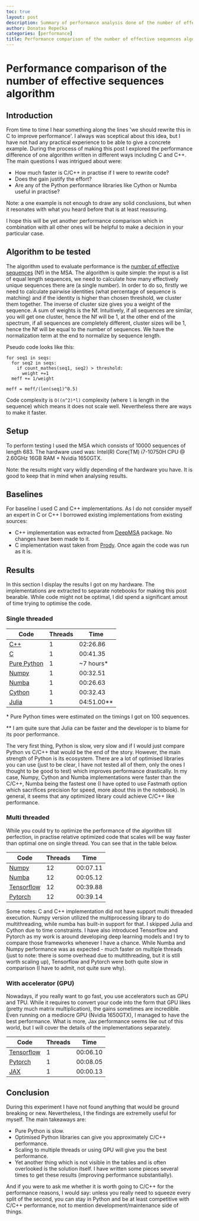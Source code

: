 ```yaml
---
toc: true
layout: post
description: Summary of performance analysis done of the number of effective sequences algorithm.
author: Donatas Repečka
categories: [performance]
title: Performance comparison of the number of effective sequences algorithm
---
```

# Performance comparison of the number of effective sequences algorithm

## Introduction

From time to time I hear something along the lines 'we should rewrite this in C to improve performance'. I always was sceptical about this idea, but I have not had any practical experience to be able to give a concrete example. During the process of making this post I explored the performance difference of one algorithm
written in different ways including C and C++. The main questions I was intrigued about were:
* How much faster is C/C++ in practise if I were to rewrite code?
* Does the gain justify the effort?
* Are any of the Python performance libraries like Cython or Numba useful in practise?

Note: a one example is not enough to draw any solid conclusions, but when it resonates with what you heard before that is at least reassuring. 

I hope this will be yet another performance comparison which in combination with all other ones will be helpful to make a decision in your particular case. 

## Algorithm to be tested

The algorithm used to evaluate performance is the [number of effective sequences](https://academic.oup.com/bioinformatics/article/36/7/2105/5628221) (Nf) in the MSA.
The algorithm is quite simple: the input is a list of equal length sequences, we need to calculate how many effectively unique sequences there are (a single number).
In order to do so, firstly we need to calculate pairwise identities (what percentage of sequence is matching) and if the identity is higher than
chosen threshold, we cluster them together. The inverse of cluster size gives you a weight of the sequence. A sum of weights is the Nf. Intuitively, if all sequences are similar, you will get one cluster, hence the Nf will be 1, at the other end of the spectrum, if all sequences are completely different, cluster sizes will be 1, hence the Nf will be equal to the number of sequences.  We have the normalization term at the end to normalize by sequence length. 

Pseudo code looks like this:

```
for seq1 in seqs:
  for seq2 in seqs:
    if count_mathes(seq1, seq2) > threshold:
      weight +=1
  meff += 1/weight
 
meff = meff/(len(seq1)^0.5)
```

Code complexity is `O((n^2)*l)` complexity (where `l` is length in the sequence) which means it does not scale well. Nevertheless there are ways to make it faster.  

## Setup

To perform testing I used the MSA which consists of 10000 sequences of length 683. The hardware used was: Intel(R) Core(TM) i7-10750H CPU @ 2.60GHz 16GB RAM + Nvidia 1650GTX. 

Note: the results might vary wildly depending of the hardware you have. It is good to keep that in mind when analysing results. 


## Baselines

For baseline I used C and C++ implementations. As I do not consider myself an expert in C or C++ I borrowed existing implementations from existing sources:

* C++ implementation was extracted from [DeepMSA](https://zhanglab.dcmb.med.umich.edu/DeepMSA/) package. No changes have been made to it.
* C implementation wast taken from [Prody](http://prody.csb.pitt.edu/_modules/prody/sequence/analysis.html#calcMeff). Once again the code was run as it is. 

## Results

In this section I display the results I got on my hardware. The implementations are extracted to separate notebooks for making this post bearable. While code might not be optimal, I did spend a significant amout of time trying to optimise the code. 

### Single threaded

| Code            | Threads | Time      |
| --------------- | ------- | --------- |
| [C++](https://zhanglab.dcmb.med.umich.edu/DeepMSA/) | 1       | 02:26.86  |
| [C](http://prody.csb.pitt.edu/_modules/prody/sequence/analysis.html#calcMeff) | 1       | 00:41.35  |
| [Pure Python](https://donatasrep.github.io/donatas.repecka/performance/2021/05/08/performance-pure-python.html)   | 1       | ~7 hours* |
| [Numpy](https://donatasrep.github.io/donatas.repecka/performance/2021/05/08/performance-numpy.html)           | 1       | 00:32.51  |
| [Numba](https://donatasrep.github.io/donatas.repecka/performance/2021/05/08/performance-numba.html)           | 1       | 00:26.63  |
| [Cython](https://donatasrep.github.io/donatas.repecka/performance/2021/05/08/performance-cython.html)          | 1       | 00:32.43  |
| [Julia](https://donatasrep.github.io/donatas.repecka/performance/2021/05/08/performance-julia.html)           | 1       | 04:51.00**|

\* Pure Python times were estimated on the timings I got on 100 sequences.

** I am quite sure that Julia can be faster and the developer is to blame for its poor performance.

The very first thing, Python is slow, very slow and if I would just compare Python vs C/C++ that would be the end of the story. However, the main strength of Python is its ecosystem. There are a lot of optimised libraries you can use (just to be clear, I have not tested all of them, only the ones I thought to be good to test) which improves performance drastically. In my case, Numpy, Cython and Numba implementations were faster than the C/C++, Numba being the fastest one (I have opted to use Fastmath option which sacrifices precision for speed, more about this in the notebook). In general, it seems that any optimized library could achieve C/C++ like performance.

### Multi threaded 

While you could try to optimize the performance of the algorithm till perfection, in practise relative optimized code that scales will be way faster than optimal one on single thread. You can see that in the table below. 

| Code            | Threads | Time     |
| --------------- | ------- | -------- |
| [Numpy](https://donatasrep.github.io/donatas.repecka/performance/2021/05/08/performance-numpy.html)  | 12      | 00:07.11 |
| [Numba](https://donatasrep.github.io/donatas.repecka/performance/2021/05/08/performance-numba.html)  | 12      | 00:05.12 |
| [Tensorflow](https://donatasrep.github.io/donatas.repecka/performance/2021/05/08/performance-tensorflow.html) | 12      | 00:39.88 |
| [Pytorch](https://donatasrep.github.io/donatas.repecka/performance/2021/05/08/performance-pytorch.html) | 12      | 00:39.14 |

Some notes: C and C++ implementation did not have support multi threaded execution. Numpy version utilized the multiprocessing library to do multithreading, while numba has built-in support for that. I skipped Julia and Cython due to time constraints. I have also introduced Tensorflow and Pytorch as my work is around developing deep learning models and I try to compare those frameworks whenever I have a chance. While Numba and Numpy performance was as expected - much faster on multiple threads (just to note: there is some overhead due to multithreading, but it is still worth scaling up), Tensorflow and Pytorch were both quite slow in comparison (I have to admit, not quite sure why). 

### With accelerator (GPU)

Nowadays, if you really want to go fast, you use accelerators such as GPU and TPU. While it requires to convert your code into the form that GPU likes (pretty much matrix multiplication), the gains sometimes are incredible. Even running on a mediocre GPU (Nvidia 1650GTX), I managed to have the best performance. What is more, Jax performance seems like out of this world, but I will cover the details of the implementations separately. 


| Code            | Threads | Time     |
| --------------- | ------- | -------- |
| [Tensorflow](https://donatasrep.github.io/donatas.repecka/performance/2021/05/08/performance-tensorflow.html) | 1       | 00:06.10 |
| [Pytorch](https://donatasrep.github.io/donatas.repecka/performance/2021/05/08/performance-pytorch.html) | 1       | 00:08.05 |
| [JAX](https://donatasrep.github.io/donatas.repecka/performance/2021/05/08/performance-jax.html) | 1       | 00:00.13 |


## Conclusion

During this experiment I have not found anything that would be ground breaking or new. Nevertheless, I the findings are extremelly useful for myself. The main takeaways are:  

* Pure Python is slow.
* Optimised Python libraries can give you approximately C/C++ performance.
* Scaling to multiple threads or using GPU will give you the best performance. 
* Yet another thing which is not visible in the tables and is often overlooked is the solution itself. I have written some pieces several times to get these results (improving performance substantially). 

And if you were to ask me whether it is worth going to C/C++ for the performance reasons, I would say: unless you really need to squeeze every split of the second, you can stay in Python and be at least competitive with C/C++ performance, not to mention development/maintenance side of things. 

